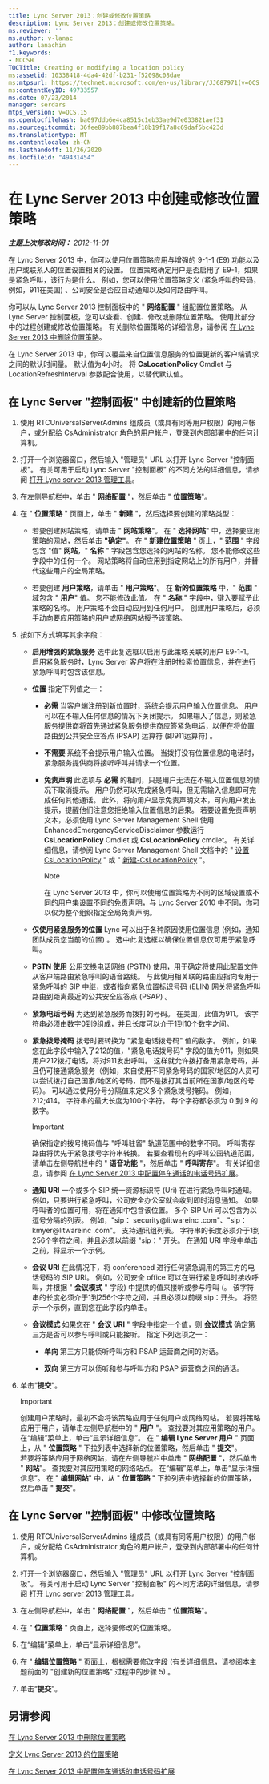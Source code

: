 ```yaml
---
title: Lync Server 2013：创建或修改位置策略
description: Lync Server 2013：创建或修改位置策略。
ms.reviewer: ''
ms.author: v-lanac
author: lanachin
f1.keywords:
- NOCSH
TOCTitle: Creating or modifying a location policy
ms:assetid: 10338418-4da4-42df-b231-f52098c08dae
ms:mtpsurl: https://technet.microsoft.com/en-us/library/JJ687971(v=OCS.15)
ms:contentKeyID: 49733557
ms.date: 07/23/2014
manager: serdars
mtps_version: v=OCS.15
ms.openlocfilehash: ba097ddb6e4ca8515c1eb33ae9d7e033821aef31
ms.sourcegitcommit: 36fee89bb887bea4f18b19f17a8c69daf5bc423d
ms.translationtype: MT
ms.contentlocale: zh-CN
ms.lasthandoff: 11/26/2020
ms.locfileid: "49431454"
---
```

# <a name="creating-or-modifying-a-location-policy-in-lync-server-2013"></a>在 Lync Server 2013 中创建或修改位置策略

<div data-xmlns="http://www.w3.org/1999/xhtml">

<div class="topic" data-xmlns="http://www.w3.org/1999/xhtml" data-msxsl="urn:schemas-microsoft-com:xslt" data-cs="https://msdn.microsoft.com/">

<div data-asp="https://msdn2.microsoft.com/asp">



</div>

<div id="mainSection">

<div id="mainBody">

<span> </span>

_**主题上次修改时间：** 2012-11-01_

在 Lync Server 2013 中，你可以使用位置策略应用与增强的 9-1-1 (E9) 功能以及用户或联系人的位置设置相关的设置。 位置策略确定用户是否启用了 E9-1，如果是紧急呼叫，该行为是什么。 例如，您可以使用位置策略定义 (紧急呼叫的号码，例如，911在美国) 、公司安全是否应自动通知以及如何路由呼叫。

你可以从 Lync Server 2013 控制面板中的 " **网络配置** " 组配置位置策略。 从 Lync Server 控制面板，您可以查看、创建、修改或删除位置策略。 使用此部分中的过程创建或修改位置策略。 有关删除位置策略的详细信息，请参阅 [在 Lync Server 2013 中删除位置策略](lync-server-2013-deleting-a-location-policy.md)。

在 Lync Server 2013 中，你可以覆盖来自位置信息服务的位置更新的客户端请求之间的默认时间量。 默认值为4小时。 将 **CsLocationPolicy** Cmdlet 与 LocationRefreshInterval 参数配合使用，以替代默认值。

<div>

## <a name="to-create-a-new-location-policy-in-lync-server-control-panel"></a>在 Lync Server "控制面板" 中创建新的位置策略

1.  使用 RTCUniversalServerAdmins 组成员（或具有同等用户权限）的用户帐户，或分配给 CsAdministrator 角色的用户帐户，登录到内部部署中的任何计算机。

2.  打开一个浏览器窗口，然后输入 "管理员" URL 以打开 Lync Server "控制面板"。 有关可用于启动 Lync Server "控制面板" 的不同方法的详细信息，请参阅 [打开 Lync server 2013 管理工具](lync-server-2013-open-lync-server-administrative-tools.md)。

3.  在左侧导航栏中，单击 " **网络配置** "，然后单击 " **位置策略**"。

4.  在 " **位置策略** " 页面上，单击 " **新建** "，然后选择要创建的策略类型：
    
      - 若要创建网站策略，请单击 " **网站策略**"。 在 " **选择网站**" 中，选择要应用策略的网站，然后单击 **"确定"**。 在 " **新建位置策略** " 页上，" **范围** " 字段包含 "值" **网站**，" **名称** " 字段包含您选择的网站的名称。 您不能修改这些字段中的任何一个。 网站策略将自动应用到指定网站上的所有用户，并替代这些用户的全局策略。
    
      - 若要创建 **用户策略**，请单击 " **用户策略**"。 在 **新的位置策略** 中，" **范围** " 域包含 " **用户**" 值。 您不能修改此值。 在 " **名称** " 字段中，键入要赋予此策略的名称。 用户策略不会自动应用到任何用户。 创建用户策略后，必须手动向要应用策略的用户或网络网站授予该策略。

5.  按如下方式填写其余字段：
    
      - **启用增强的紧急服务**   选中此复选框以启用与此策略关联的用户 E9-1-1。 启用紧急服务时，Lync Server 客户将在注册时检索位置信息，并在进行紧急呼叫时包含该信息。
    
      - **位置**   指定下列值之一：
        
          - **必需**   当客户端注册到新位置时，系统会提示用户输入位置信息。 用户可以在不输入任何信息的情况下关闭提示。 如果输入了信息，则紧急服务提供商将首先通过紧急服务提供商应答紧急电话，以便在将位置路由到公共安全应答点 (PSAP) 运算符 (即911运算符) 。
        
          - **不需要**   系统不会提示用户输入位置。 当拨打没有位置信息的电话时，紧急服务提供商将接听呼叫并请求一个位置。
        
          - **免责声明**   此选项与 **必需** 的相同，只是用户无法在不输入位置信息的情况下取消提示。 用户仍然可以完成紧急呼叫，但无需输入信息即可完成任何其他通话。 此外，将向用户显示免责声明文本，可向用户发出提示，提醒他们注意您拒绝输入位置信息的后果。 若要设置免责声明文本，必须使用 Lync Server Management Shell 使用 EnhancedEmergencyServiceDisclaimer 参数运行 **CsLocationPolicy** Cmdlet 或 **CsLocationPolicy** cmdlet。 有关详细信息，请参阅 Lync Server Management Shell 文档中的 " [设置 CsLocationPolicy](https://docs.microsoft.com/powershell/module/skype/Set-CsLocationPolicy) " 或 " [新建-CsLocationPolicy](https://docs.microsoft.com/powershell/module/skype/New-CsLocationPolicy) "。
            
            <div>
            

            > [!NOTE]  
            > 在 Lync Server 2013 中，你可以使用位置策略为不同的区域设置或不同的用户集设置不同的免责声明，与 Lync Server 2010 中不同，你可以仅为整个组织指定全局免责声明。

            
            </div>
    
      - **仅使用紧急服务的位置**   Lync 可以出于各种原因使用位置信息 (例如，通知团队成员您当前的位置) 。 选中此复选框以确保位置信息仅可用于紧急呼叫。
    
      - **PSTN 使用**   公用交换电话网络 (PSTN) 使用，用于确定将使用此配置文件从客户端路由紧急呼叫的语音路线。 与此使用相关联的路由应指向专用于紧急呼叫的 SIP 中继，或者指向紧急位置标识号码 (ELIN) 网关将紧急呼叫路由到距离最近的公共安全应答点 (PSAP) 。
    
      - **紧急电话号码**   为达到紧急服务而拨打的号码。 在美国，此值为911。 该字符串必须由数字0到9组成，并且长度可以介于1到10个数字之间。
    
      - **紧急拨号掩码**   拨号时要转换为 "紧急电话拨号码" 值的数字。 例如，如果您在此字段中输入了212的值，"紧急电话拨号码" 字段的值为911，则如果用户212拨打电话，将对911发出呼叫。 这样就允许拨打备用紧急号码，并且仍可接通紧急服务（例如，来自使用不同紧急号码的国家/地区的人员可以尝试拨打自己国家/地区的号码，而不是拨打其当前所在国家/地区的号码）。 可以通过使用分号分隔值来定义多个紧急拨号掩码。 例如，212;414。 字符串的最大长度为100个字符。 每个字符都必须为 0 到 9 的数字。
        
        <div>
        

        > [!IMPORTANT]  
        > 确保指定的拨号掩码值与 "呼叫驻留" 轨道范围中的数字不同。 呼叫寄存路由将优先于紧急拨号字符串转换。 若要查看现有的呼叫公园轨道范围，请单击左侧导航栏中的 " <STRONG>语音功能</STRONG> "，然后单击 " <STRONG>呼叫寄存</STRONG>"。 有关详细信息，请参阅 <A href="lync-server-2013-configure-phone-number-extensions-for-parking-calls.md">在 Lync Server 2013 中配置停车通话的电话号码扩展</A>。

        
        </div>
    
      - **通知 URI**   一个或多个 SIP 统一资源标识符 (Uri) 在进行紧急呼叫时通知。 例如，只要进行紧急呼叫，公司安全办公室就会收到即时消息通知。 如果呼叫者的位置可用，将在通知中包含该位置。 多个 SIP Uri 可以包含为以逗号分隔的列表。 例如，"sip： security@litwareinc .com"、"sip： kmyer@litwareinc .com"。 支持通讯组列表。 字符串的长度必须介于1到256个字符之间，并且必须以前缀 "sip：" 开头。 在通知 URI 字段中单击之前，将显示一个示例。
    
      - **会议 URI**   在此情况下，将 conferenced 进行任何紧急调用的第三方的电话号码的 SIP URI。 例如，公司安全 office 可以在进行紧急呼叫时接收呼叫，并根据 " **会议模式** " 字段) 中提供的值来接听或参与呼叫 (。 该字符串的长度必须介于1到256个字符之间，并且必须以前缀 sip：开头。 将显示一个示例，直到您在此字段内单击。
    
      - **会议模式**   如果您在 " **会议 URI** " 字段中指定一个值，则 **会议模式** 确定第三方是否可以参与呼叫或只能接听。 指定下列选项之一：
        
          - **单向**   第三方只能侦听呼叫方和 PSAP 运营商之间的对话。
        
          - **双向**   第三方可以侦听和参与呼叫方和 PSAP 运营商之间的通话。

6.  单击“**提交**”。
    
    <div>
    

    > [!IMPORTANT]  
    > 创建用户策略时，最初不会将该策略应用于任何用户或网络网站。 若要将策略应用于用户，请单击左侧导航栏中的 " <STRONG>用户</STRONG> "。 查找要对其应用策略的用户。 在“编辑”<STRONG></STRONG>菜单上，单击“显示详细信息”<STRONG></STRONG>。 在 " <STRONG>编辑 Lync Server 用户</STRONG> " 页面上，从 " <STRONG>位置策略</STRONG> " 下拉列表中选择新的位置策略，然后单击 " <STRONG>提交</STRONG>"。<BR>若要将策略应用于网络网站，请在左侧导航栏中单击 " <STRONG>网络配置</STRONG> "，然后单击 " <STRONG>网站</STRONG>"。 查找要对其应用策略的网络站点。 在“编辑”<STRONG></STRONG>菜单上，单击“显示详细信息”<STRONG></STRONG>。 在 " <STRONG>编辑网站</STRONG>" 中，从 " <STRONG>位置策略</STRONG> " 下拉列表中选择新的位置策略，然后单击 " <STRONG>提交</STRONG>"。

    
    </div>

</div>

<div>

## <a name="to-modify-a-location-policy-in-lync-server-control-panel"></a>在 Lync Server "控制面板" 中修改位置策略

1.  使用 RTCUniversalServerAdmins 组成员（或具有同等用户权限）的用户帐户，或分配给 CsAdministrator 角色的用户帐户，登录到内部部署中的任何计算机。

2.  打开一个浏览器窗口，然后输入 "管理员" URL 以打开 Lync Server "控制面板"。 有关可用于启动 Lync Server "控制面板" 的不同方法的详细信息，请参阅 [打开 Lync server 2013 管理工具](lync-server-2013-open-lync-server-administrative-tools.md)。

3.  在左侧导航栏中，单击 " **网络配置** "，然后单击 " **位置策略**"。

4.  在 " **位置策略** " 页面上，选择要修改的位置策略。

5.  在“编辑”菜单上，单击“显示详细信息”。

6.  在 " **编辑位置策略** " 页面上，根据需要修改字段 (有关详细信息，请参阅本主题前面的 "创建新的位置策略" 过程中的步骤 5) 。

7.  单击“**提交**”。

</div>

<div>

## <a name="see-also"></a>另请参阅


[在 Lync Server 2013 中删除位置策略](lync-server-2013-deleting-a-location-policy.md)  


[定义 Lync Server 2013 的位置策略](lync-server-2013-defining-the-location-policy.md)  


[在 Lync Server 2013 中配置停车通话的电话号码扩展](lync-server-2013-configure-phone-number-extensions-for-parking-calls.md)  
  

</div>

</div>

<span> </span>

</div>

</div>

</div>

